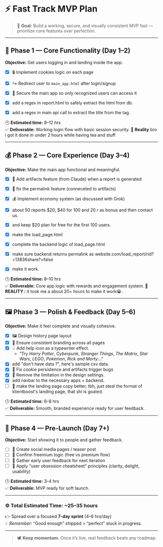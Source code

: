 # ⚡ Fast Track MVP Plan

> 🎯 **Goal:** Build a working, secure, and visually consistent MVP fast — prioritize core features over perfection.

---

## 🧩 Phase 1 — Core Functionality (Day 1–2)

**Objective:** Get users logging in and landing inside the app.

- [x] 🔒 Implement cookies logic on each page  
- [x] ↪️ Redirect user to `main_app.html` after login/signup  
- [x] 🔐 Secure the main app so only recognized users can access it
- [x] add a regex in report.html to safely extract the html from db.
- [x] add a regex in main api call to extract the title from the <title> </title> tag.


🕒 **Estimated time:** 8–12 hrs  
✅ **Deliverable:** Working login flow with basic session security.
🗿 **Reality** bro i got it done in under 2 hours while having tea and stuff

---

## 💰 Phase 2 — Core Experience (Day 3–4)

**Objective:** Make the main app functional and meaningful.

- [x] 📝 Add artifacts feature (from Claude) when a report is generated
- [x] 🐛 fix the permalink feature (conneceted to artifacts) 
- [x] 💰 Implement economy system (as discussed with Grok)
- [x] about 50 reports $20, $40 for 100 and 20 r as bonus and then contact us.
- [x] and keep $20 plan for free for the first 100 users.
- [x] make the load_page.html
- [x] complete the backend logic of load_page.html
- [x] make sure backend returns permalink as website.com/load_report/rid?=13836share?=false
- [x] make it work.


🕒 **Estimated time:** 8–10 hrs  
✅ **Deliverable:** Core app logic with rewards and engagement system.
🗿 **REALITY :** it took me a about 20+ hours to make it work😭.

---

## 🖼️ Phase 3 — Polish & Feedback (Day 5–6)

**Objective:** Make it feel complete and visually cohesive.

- [x] 🖼️ Design history page layout  
- [x] 🎨 Ensure consistent branding across all pages  
- [x] 💡 Add help icon as a typewriter effect.
  - “Try *Harry Potter*, *Cyberpunk*, *Stranger Things*, *The Matrix*, *Star Wars*, *LEGO*, *Pokémon*, *Rick and Morty*…”
- [x] add "don't have data ?", here's sample csv data.
- [x] 🐛 Fix cookie persistence and artifacts trigger bugs
- [x] 🤮 Remove the limitation in the design settings.
- [x] add navbar to the necessary apps + backend.
- [ ] 👑 make the landing page copy better, tbh, just steal the format of klientboost's landing page, that shi is goated.

🕒 **Estimated time:** 6–8 hrs  
✅ **Deliverable:** Smooth, branded experience ready for user feedback.

---

## 📢 Phase 4 — Pre-Launch (Day 7+)

**Objective:** Start showing it to people and gather feedback.

- [ ] 📢 Create social media pages / teaser post  
- [ ] 💎 Confirm freemium logic (free vs premium flow)  
- [ ] 🧠 Gather early user feedback for next iteration
- [ ] 📜 Apply “user obsession cheatsheet” principles (clarity, delight, usability)

🕒 **Estimated time:** 3–4 hrs  
✅ **Deliverable:** MVP ready for soft launch.

---

### ⚙️ Total Estimated Time: **~25–35 hours**
👉 Spread over a focused **7-day sprint** (4–6 hrs/day)  
💡 *Remember:* “Good enough” shipped > “perfect” stuck in progress.

---

> 🕊️ **Keep momentum.** Once it’s live, real feedback beats any roadmap.
